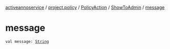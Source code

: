 [activeannoservice](../../../index.md) / [project.policy](../../index.md) / [PolicyAction](../index.md) / [ShowToAdmin](index.md) / [message](./message.md)

# message

`val message: `[`String`](https://kotlinlang.org/api/latest/jvm/stdlib/kotlin/-string/index.html)